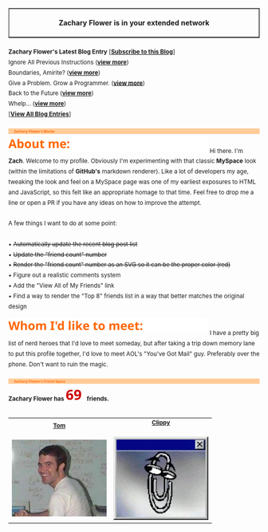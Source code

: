 <!-- I am in your extended network! -->
<table border=1 cellspacing=0 cellpadding=0>
    <tr>
        <td>
            <div align=center>
                <img width="844" height="1" /><br />
                <strong>Zachary Flower is in your extended network</strong><br />
                <img width="844" height="1" />
            </div>
        </td>
    </tr>
</table>

<sub>
    <strong>Zachary Flower's Latest Blog Entry</strong> [<strong><a href="https://flower.codes">Subscribe to this Blog</a></strong>]
</sub>
<br />

<sub>
Ignore All Previous Instructions (<strong><a href="http://flower.codes/2025/10/05/ignore-all-previous-instructions.html">view more</a></strong>)
</sub>
<br />
<sub>
Boundaries, Amirite? (<strong><a href="http://flower.codes/2025/09/22/boundaries.html">view more</a></strong>)
</sub>
<br />
<sub>
Give a Problem. Grow a Programmer. (<strong><a href="http://flower.codes/2025/07/25/give-a-problem.html">view more</a></strong>)
</sub>
<br />
<sub>
Back to the Future (<strong><a href="http://flower.codes/2025/05/05/back-to-the-future.html">view more</a></strong>)
</sub>
<br />
<sub>
Whelp… (<strong><a href="http://flower.codes/2025/03/03/whelp.html">view more</a></strong>)
</sub>
<br />

<sub>
[<strong><a href="https://flower.codes">View All Blog Entries</a></strong>]
</sub>
<br />
<br />

<img src="public/svg/header-blurbs.svg" />
<img src="public/svg/subhead-about.svg" />
<sub>
Hi there. I'm <strong>Zach</strong>. Welcome to my profile. Obviously I'm experimenting with that classic <strong>MySpace</strong> look (within the limitations of <strong>GitHub's</strong> markdown renderer). Like a lot of developers my age, tweaking the look and feel on a MySpace page was one of my earliest exposures to HTML and JavaScript, so this felt like an appropriate homage to that time. Feel free to drop me a line or open a PR if you have any ideas on how to improve the attempt.
</sub>
<br />
<sub>

</sub>
<br />
<sub>
A few things I want to do at some point:
</sub>
<br />
<sub>

</sub>
<br />
<sub>
• <del>Automatically update the recent blog post list</del>
</sub>
<br />
<sub>
• <del>Update the "friend count" number</del>
</sub>
<br />
<sub>
• <del>Render the "friend count" number as an SVG so it can be the proper color (red)</del>
</sub>
<br />
<sub>
• Figure out a realistic comments system
</sub>
<br />
<sub>
• Add the "View All of My Friends" link
</sub>
<br />
<sub>
• Find a way to render the "Top 8" friends list in a way that better matches the original design
</sub>
<br />
<br />
<img src="public/svg/subhead-whom.svg" />
<sub>
I have a pretty big list of nerd heroes that I'd love to meet someday, but after taking a trip down memory lane to put this profile together, I'd love to meet AOL's "You've Got Mail" guy. Preferably over the phone. Don't want to ruin the magic.
</sub>
<br />
<br />
<img src="public/svg/header-friends.svg" />
<sub>
<strong>Zachary Flower has <img src="public/svg/rednum-friends.svg" /> friends.</strong>
</sub>
<br />
<br />

<table border=0 cellspacing=0 cellpadding=0>
    <tr>
        <td>
            <sub>
<div align="center"><strong><a href="https://web.archive.org/web/20050407064112/http://www.myspace.com:80/tom">Tom</a></strong></div>
</sub>
<br />
            <a href="https://web.archive.org/web/20050407064112/http://www.myspace.com:80/tom"><img src="public/img/tom.jpg" width="190" /></a>
        </td>
        <td>
            <sub>
<div align="center"><strong><a href="https://en.wikipedia.org/wiki/Office_Assistant">Clippy</a></strong></div>
</sub>
<br />
            <a href="https://en.wikipedia.org/wiki/Office_Assistant"><img src="public/img/clippy.gif" width="190" /></a>
        </td>
</table>
